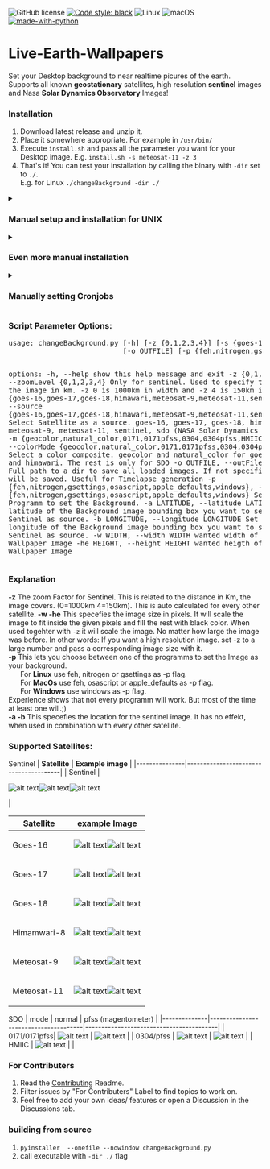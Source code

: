 ![GitHub license](https://img.shields.io/github/license/Naereen/StrapDown.js.svg)
[![Code style: black](https://img.shields.io/badge/code%20style-black-000000.svg)](https://github.com/psf/black)
![Linux](https://svgshare.com/i/Zhy.svg)
![macOS](https://svgshare.com/i/ZjP.svg)
[![made-with-python](https://img.shields.io/badge/Made%20with-Python-1f425f.svg)](https://www.python.org/)
<!---![Windows](https://svgshare.com/i/ZhY.svg)-->
<!---Source of the Badges: https://github.com/Naereen/badges -->
# Live-Earth-Wallpapers
Set your Desktop background to near realtime picures of the earth. \
Supports all known **geostationary** satellites, high resolution **sentinel** images and Nasa **Solar Dynamics Observatory** Images!

### Installation
1. Download latest release and unzip it.
2. Place it somewhere appropriate. For example in `/usr/bin/`
3. Execute `install.sh` and pass all the parameter you want for your Desktop image. E.g. `install.sh -s meteosat-11 -z 3`
4. That's it! You can test your installation by calling the binary with `-dir` set to `./`.\
E.g. for Linux `./changeBackground -dir ./`

<details>
<summary><h3>Manual setup and installation for UNIX</h3></summary>


1. `git clone https://github.com/L-Roth/Live-Earth-Wallpapers.git`
2. `cd Live-Earth-Wallpapers`
3. `chmod +x install.sh`
4. `./install.sh ["your choosen flags"]` Replace the brackets with all flags and arguments you want for your Script. For Options see [Script options](#scriptOptions)\
**Do not include the brackets!**
5. Check if crontab is installed: `crontab -l`\
*For mac: Depending on your Security Settings you might need to add the newly created venv to the $PATH. See this [post on StackOverflow](https://stackoverflow.com/a/65831474)*
</details>

<!---
<details>
<summary><h3>Manual setup and Installation for Windows</h3></summary>

*(Disclamer: Windows setup by `install.sh` and the `-p windows` flag is not tested yet, as I have no access to a Windows mashine.)*
1. `git clone https://github.com/L-Roth/Live-Earth-Wallpapers.git`
2. setup a Windows-Task-Scheduler to run `changeBackground.py`. every 30 min.\
E.g.: `path_to_project/Live-Earth-Wallpapers/venv/Scripts/python.exe path_to_project/Live-Earth-Wallpapers/changeBackground.py  -z 3 -s goes-16 -p windows`
Manual setup is recommended however you can use `./install.sh` to setup a Task Scheduler. Make sure to execute this with **System Adminstrator Rights**!
3. Use -p flag with "windows" or use programms like [backgroundswitcher](https://johnsad.ventures/software/backgroundswitcher/windows/) or [bionix](https://bionixwallpaper.com/desktop-wallpaper-app-download/) to periodicly change your background to the image `backgroundImage.png` in the project folder.
Make sure to update image 2-3 min. later than the TaskScheduler runs.
</details>
-->
<details>
<summary><h3>Even more manual installation</h3></summary>

1. `git clone https://github.com/L-Roth/Live-Earth-Wallpapers.git`
2. `python3 -m venv venv`
3. `source venv/bin/activate`
4. `pip install -r requirements.txt`
5. Test installation with: `python3 /path/to/projectDir/changeBackground.py -z 0 -s meteosat-11`.
The Image `backgroundImage.png`should have updated. 
</details>
<details>
<summary><h3>Manually setting Cronjobs</h3></summary>

Set a cronjob to execute the `changeBackground.py` script routinely:
1. execute `env | grep -i display` to find your exact DISPLAY name. (probably :0 or :0.0)
2. `*/30 * * * * DISPLAY=:{your display name from 1.} python3 /path/to/ProjectDir/changeBackground.py -z 3 -s meteosat-11 -p feh`

Example: `*/30 * * * * DISPLAY=:0 python3 /path/to/ProjectDir/changeBackground.py -z 3 -s meteosat-11 -p feh` \
To update the Background you need either `feh`, `nitrogen` or `gsettings` to be installed.
</details>

<h3 id="scriptOptions">Script Parameter Options:</h3>
<pre>usage: changeBackground.py [-h] [-z {0,1,2,3,4}] [-s {goes-16,goes-17,goes-18,himawari,meteosat-9,meteosat-11,sentinel,sdo}] [-m {geocolor,natural_color,0171,0171pfss,0304,0304pfss,HMIIC}]
                           [-o OUTFILE] [-p {feh,nitrogen,gsettings,osascript,apple_defaults,windows}] [-a LATITUDE] [-b LONGITUDE] [-w WIDTH] [-he HEIGHT]

options:
  -h, --help            show this help message and exit
  -z {0,1,2,3,4}, --zoomLevel {0,1,2,3,4}
                        Only for sentinel. Used to specify the scale of the image in km. -z 0 is 1000km in width and -z 4 is 150km in width
  -s {goes-16,goes-17,goes-18,himawari,meteosat-9,meteosat-11,sentinel,sdo}, --source {goes-16,goes-17,goes-18,himawari,meteosat-9,meteosat-11,sentinel,sdo}
                        Select Satellite as a source. goes-16, goes-17, goes-18, himawari, meteosat-9, meteosat-11, sentinel, sdo (NASA Solar Dynamics Observatory)
  -m {geocolor,natural_color,0171,0171pfss,0304,0304pfss,HMIIC}, --colorMode {geocolor,natural_color,0171,0171pfss,0304,0304pfss,HMIIC}
                        Select a color composite. geocolor and natural_color for goes, meteosat and himawari. The rest is only for SDO
  -o OUTFILE, --outFile OUTFILE
                        Full path to a dir to save all loaded images. If not specified no images will be saved. Useful for Timelapse generation
  -p {feh,nitrogen,gsettings,osascript,apple_defaults,windows}, --bgProgram {feh,nitrogen,gsettings,osascript,apple_defaults,windows}
                        Select Programm to set the Background.
  -a LATITUDE, --latitude LATITUDE
                        Set the latitude of the Background image bounding box you want to set. Only for Sentinel as source.
  -b LONGITUDE, --longitude LONGITUDE
                        Set the longitude of the Background image bounding box you want to set. Only for Sentinel as source.
  -w WIDTH, --width WIDTH
                        wanted width of the Wallpaper Image
  -he HEIGHT, --height HEIGHT
                        wanted heigth of the Wallpaper Image
</pre>

### Explanation
**-z** The zoom Factor for Sentinel. This is related to the distance in Km, the image covers. (0=1000km 4=150km). This is auto calculated for every other satellite.
**-w -he** This specefies the image size in pixels. It will scale the image to fit inside the given pixels and fill the rest with black color. When used togehter with `-z` it will scale the image. No matter how large the image was before. In other words: If you want a high resolution image. set -z to a large number and pass a corresponding image size with it.\
**-p** This lets you choose between one of the programms to set the Image as your background.\
&nbsp;&nbsp;&nbsp;&nbsp;&nbsp;&nbsp;For **Linux** use feh, nitrogen or gsettings as -p flag.\
&nbsp;&nbsp;&nbsp;&nbsp;&nbsp;&nbsp;For **MacOs** use feh, osascript or apple_defaults as -p flag.\
&nbsp;&nbsp;&nbsp;&nbsp;&nbsp;&nbsp;For **Windows** use windows as -p flag.\
Experience shows that not every programm will work. But most of the time at least one will.;)\
**-a -b** This specefies the location for the sentinel image. It has no effekt, when used in combination with every other satellite.

### Supported Satellites:

Sentinel
| **Satellite** | **Example image**                     |
|---------------|---------------------------------------|
| Sentinel      | <p float="left">![alt text](examples/caribic.png)![alt text](examples/arctic.png)![alt text](examples/desert.png)</p>|

| **Satellite** | **example Image**                                                                                   |
|---------------|-----------------------------------------------------------------------------------------------------|
| Goes-16       | <p float="left">![alt text](examples/goes-16_natural_color.png)![alt text](examples/goes-16_geocolor.png)</p>         |
| Goes-17       | <p float="left">![alt text](examples/goes-17_natural_color.png)![alt text](examples/goes-17_geocolor.png)</p>         |
| Goes-18       | <p float="left">![alt text](examples/goes-18_natural_color.png)![alt text](examples/goes-18_geocolor.png)</p>         |
| Himamwari-8   | <p float="left">![alt text](examples/himawari-8_natural_color.png)![alt text](examples/himawari-8_geocolor.png)</p>   |
| Meteosat-9    | <p float="left">![alt text](examples/meteosat-9_natural_color.png)![alt text](examples/meteosat-9_geocolor.png)</p>   |
| Meteosat-11   | <p float="left">![alt text](examples/meteosat-11_natural_color.png)![alt text](examples/meteosat-11_geocolor.png)</p> |

SDO
| mode         | normal                               | pfss (magentometer)                     |
|--------------|--------------------------------------|-----------------------------------------|
| 0171/0171pfss| ![alt text](examples/1024_0171.jpg)  | ![alt text](examples/1024_0171pfss.jpg) |
| 0304/pfss    | ![alt text](examples/1024_0304.jpg)  | ![alt text](examples/1024_0304pfss.jpg) |
| HMIIC        | ![alt text](examples/1024_HMIIC.jpg) |                                         |

### For Contributers
1. Read the [Contributing](CONTRIBUTING.md) Readme.
2. Filter issues by "For Contributers" Label to find topics to work on.
3. Feel free to add your own ideas/ features or open a Discussion in the Discussions tab.

### building from source
1. `pyinstaller  --onefile --nowindow changeBackground.py `
2. call executable with `-dir ./` flag
